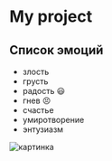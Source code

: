 # My project
## Список эмоций
* злость
* грусть
* радость :smiley:
* гнев :persevere:
* счастье
* умиротворение
* энтузиазм

![картинка](https://berez.org/uploads/posts/2020-03/1584418352_s1200.jpg)


